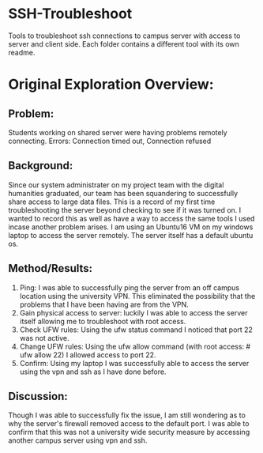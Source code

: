 # SSH-Troubleshoot
Tools to troubleshoot ssh connections to campus server with access to server and client side. Each folder contains a different tool with its own readme. 

# Original Exploration Overview:
## Problem: 
Students working on shared server were having problems remotely connecting.
Errors: Connection timed out, Connection refused
## Background:
Since our system administrater on my project team with the digital humanities graduated, our team has been squandering to successfully share access to large data files. This is a record of my first time troubleshooting the server beyond checking to see if it was turned on. I wanted to record this as well as have a way to access the same tools I used incase another problem arises.
I am using an Ubuntu16 VM on my windows laptop to access the server remotely. The server itself has a default ubuntu os. 
## Method/Results:
1. Ping: I was able to successfully ping the server from an off campus location using the university VPN. This eliminated the possibility that the problems that I have been having are from the VPN.  
2. Gain physical access to server: luckily I was able to access the server itself allowing me to troubleshoot with root access.
3. Check UFW rules: Using the ufw status command I noticed that port 22 was not active.
4. Change UFW rules: Using the ufw allow command (with root access: # ufw allow 22) I allowed access to port 22.
5. Confirm: Using my laptop I was successfully able to access the server using the vpn and ssh as I have done before.
## Discussion:
Though I was able to successfully fix the issue, I am still wondering as to why the server's firewall removed access to the default port. I was able to confirm that this was not a university wide security measure by accessing another campus server using vpn and ssh. 
